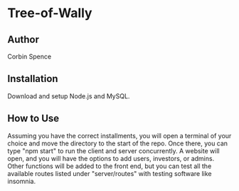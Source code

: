 # Tree-of-Wally

## Author
Corbin Spence

## Installation
Download and setup Node.js and MySQL.

## How to Use
Assuming you have the correct installments, you will open a terminal of your choice and move the directory to the start of the repo. Once there, you can type "npm start" to run the client and server concurrently. A website will open, and you will have the options to add users, investors, or admins. Other functions will be added to the front end, but you can test all the available routes listed under "server/routes" with testing software like insomnia.